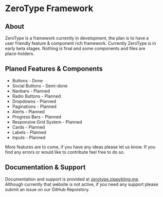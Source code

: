 # ZeroType Framework

## About

ZeroType is a framework currently in development, the plan is to have a user friendly feature & component rich framework. Currently ZeroType is in early beta stages. Nothing is final and some components and files are place-holders. 

## Planed Features & Components

- Buttons - Done
- Social Buttons - Semi-done
- Navbars - Planned
- Radio Buttons - Planned
- Dropdowns - Planned
- Paginations - Planned
- Alerts - Planned
- Progress Bars - Planned
- Responsive Grid System - Planned
- Cards - Planned
- Labels - Planned
- Inputs - Planned

More features are to come, if you have any ideas please let us know. If you find any errors or would like to contribute feel free to do so.

## Documentation & Support

Documentation and support is provided at [zerotype.zippybling.me](http://zerotype.zippybling.me/). Although currently that website is not active, if you need any support please submit an issue on our GitHub Repoistory.




